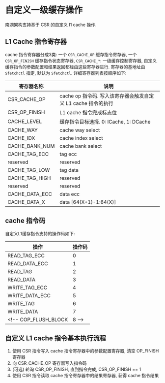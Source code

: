 # 自定义一级缓存操作

南湖架构支持基于 CSR 的自定义 l1 cache 操作. 

## L1 Cache 指令寄存器

cache 指令寄存器分成3类: 一个 `CSR_CACHE_OP` 缓存指令寄存器, 一个 `CSR_OP_FINISH` 缓存指令状态寄存器, `CSR_CACHE_*`: 一级缓存控制寄存器, 自定义缓存指令的参数配置和结果返回都经由这些寄存器进行. 寄存器的基地址由 `Sfetchctl` 指定,  默认为 `Sfetchctl`. 详细寄存器列表按顺序如下:

寄存器名称|说明
-|-
CSR_CACHE_OP|cache op 指令码. 写入该寄存器会触发自定义 L1 cache 指令的执行
CSR_OP_FINISH|L1 cache 指令完成标志位
CACHE_LEVEL|缓存指令目标选择. 0: ICache, 1: DCache
CACHE_WAY|cache way select
CACHE_IDX|cache index select
CACHE_BANK_NUM|cache bank select
CACHE_TAG_ECC|tag ecc
reserved|reserved
CACHE_TAG_LOW|tag data
CACHE_TAG_HIGH|reserved
reserved|reserved
CACHE_DATA_ECC|data ecc
CACHE_DATA_X|data [64(X+1)-1:64(X)]

<!-- TODO: 精简编码空间 -->

## cache 指令码

自定义L1缓存指令支持的操作码如下:

操作|操作码
-|-
READ_TAG_ECC|0
READ_DATA_ECC|1
READ_TAG|2
READ_DATA|3
WRITE_TAG_ECC|4
WRITE_DATA_ECC|5
WRITE_TAG|6
WRITE_DATA|7
<!-- COP_FLUSH_BLOCK|8 -->
## 自定义 L1 cache 指令基本执行流程

1. 使用 CSR 指令写入 cache 指令寄存器中的参数配置寄存器, 清空 OP_FINISH 寄存器
1. 向 CSR_CACHE_OP 寄存器写入指令码
1. (可选) 轮询  CSR_OP_FINISH, 直到指令完成, CSR_OP_FINISH == 1
1. 使用 CSR 指令读取 cache 指令寄存器中的结果寄存器, 获得 cache 指令结果
